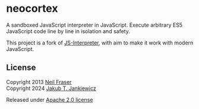 # neocortex

A sandboxed JavaScript interpreter in JavaScript.  Execute arbitrary ES5
JavaScript code line by line in isolation and safety.

This project is a fork of [JS-Interpreter](https://github.com/NeilFraser/JS-Interpreter),
with aim to make it work with modern JavaScript.


## License
Copyright 2013 [Neil Fraser](https://neil.fraser.name/)<br/>
Copyright 2024 [Jakub T. Jankiewicz](https://jakub.jankiewicz.org/)

Released under [Apache 2.0 license](https://www.apache.org/licenses/LICENSE-2.0.html)
